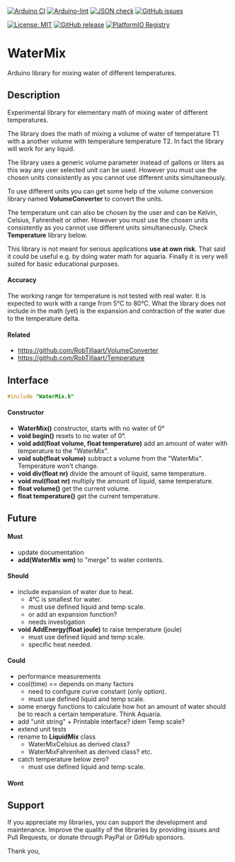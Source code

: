 
[![Arduino CI](https://github.com/RobTillaart/WaterMix/workflows/Arduino%20CI/badge.svg)](https://github.com/marketplace/actions/arduino_ci)
[![Arduino-lint](https://github.com/RobTillaart/WaterMix/actions/workflows/arduino-lint.yml/badge.svg)](https://github.com/RobTillaart/WaterMix/actions/workflows/arduino-lint.yml)
[![JSON check](https://github.com/RobTillaart/WaterMix/actions/workflows/jsoncheck.yml/badge.svg)](https://github.com/RobTillaart/WaterMix/actions/workflows/jsoncheck.yml)
[![GitHub issues](https://img.shields.io/github/issues/RobTillaart/WaterMix.svg)](https://github.com/RobTillaart/WaterMix/issues)

[![License: MIT](https://img.shields.io/badge/license-MIT-green.svg)](https://github.com/RobTillaart/WaterMix/blob/master/LICENSE)
[![GitHub release](https://img.shields.io/github/release/RobTillaart/WaterMix.svg?maxAge=3600)](https://github.com/RobTillaart/WaterMix/releases)
[![PlatformIO Registry](https://badges.registry.platformio.org/packages/robtillaart/library/WaterMix.svg)](https://registry.platformio.org/libraries/robtillaart/WaterMix)


# WaterMix

Arduino library for mixing water of different temperatures.


## Description

Experimental library for elementary math of mixing water of different temperatures.

The library does the math of mixing a volume of water of temperature T1
with a another volume with temperature temperature T2.
In fact the library will work for any liquid.

The library uses a generic volume parameter instead of gallons or liters as
this way any user selected unit can be used.
However you must use the chosen units consistently as you cannot use different
units simultaneously.

To use different units you can get some help of the volume conversion library
named **VolumeConverter** to convert the units.

The temperature unit can also be chosen by the user and can be Kelvin, Celsius,
Fahrenheit or other.
However you must use the chosen units consistently as you cannot use different
units simultaneously. Check **Temperature** library below.

This library is not meant for serious applications **use at own risk**.
That said it could be useful e.g. by doing water math for aquaria.
Finally it is very well suited for basic educational purposes.


#### Accuracy

The working range for temperature is not tested with real water.
It is expected to work with a range from 5°C to 80°C.
What the library does not include in the math (yet) is the expansion and
contraction of the water due to the temperature delta.


#### Related

- https://github.com/RobTillaart/VolumeConverter
- https://github.com/RobTillaart/Temperature


## Interface

```cpp
#include "WaterMix.h"
```

#### Constructor

- **WaterMix()** constructor, starts with no water of 0°
- **void begin()** resets to no water of 0°.
- **void add(float volume, float temperature)** add an amount of water
with temperature to the "WaterMix".
- **void sub(float volume)** subtract a volume from the "WaterMix".
Temperature won't change.
- **void div(float nr)** divide the amount of liquid, same temperature.
- **void mul(float nr)** multiply the amount of liquid, same temperature.
- **float volume()** get the current volume.
- **float temperature()** get the current temperature.


## Future

#### Must

- update documentation
- **add(WaterMix wm)** to "merge" to water contents.


#### Should

- include expansion of water due to heat.
  - 4°C is smallest for water.
  - must use defined liquid and temp scale.
  - or add an expansion function?
  - needs investigation
- **void AddEnergy(float joule)** to raise temperature (joule)
  - must use defined liquid and temp scale.
  - specific heat needed.

#### Could

- performance measurements
- cool(time) == depends on many factors
  - need to configure curve constant (only option).
  - must use defined liquid and temp scale.
- some energy functions to calculate how hot an amount of water
  should be to reach a certain temperature. Think Aquaria.
- add "unit string" + Printable interface?  idem Temp scale?
- extend unit tests
- rename to **LiquidMix** class
  - WaterMixCelsius as derived class?
  - WaterMixFahrenheit as derived class? etc.
- catch temperature below zero?
  - must use defined liquid and temp scale.

#### Wont


## Support

If you appreciate my libraries, you can support the development and maintenance.
Improve the quality of the libraries by providing issues and Pull Requests, or
donate through PayPal or GitHub sponsors.

Thank you,

